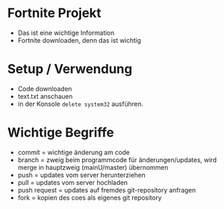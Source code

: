 # Fortnite Projekt

* Das ist eine wichtige Information
* Fortnite downloaden, denn das ist wichtig
# Setup / Verwendung

* Code downloaden
* text.txt anschauen
* in der Konsole `delete system32` ausführen.

# Wichtige Begriffe
* commit = wichtige änderung am code
* branch = zweig beim programmcode für änderungen/updates, wird merge in hauptzweig (mainU/master) übernommen
* push = updates vom server herunterziehen
* pull = updates vom server hochladen
* push request = updates auf fremdes git-repository anfragen
* fork = kopien des coes als eigenes git repository
